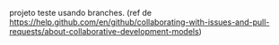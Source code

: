 projeto teste usando branches. 
(ref de https://help.github.com/en/github/collaborating-with-issues-and-pull-requests/about-collaborative-development-models)

